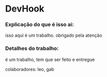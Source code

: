 # DevHook

### Explicação do que é isso ai:


isso aqui é um trabalho. obrigado pela atenção

### Detalhes do trabalho:

é um trabalho, tem que ser feito e entregue

colaboradores: leo, gab

